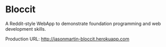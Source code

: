 # Bloccit

A Reddit-style WebApp to demonstrate foundation programming and web development skills.

Production URL: http://jasonmartin-bloccit.herokuapp.com